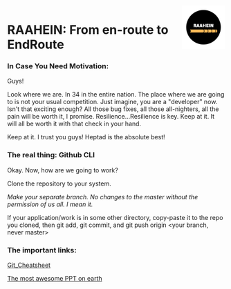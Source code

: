 <img src="images_git/RAAHEIN.png" align="right" width = 100>

# RAAHEIN: From en-route to EndRoute


<h3> In Case You Need Motivation: </h3>

<p>

Guys! 

Look where we are. In 34 in the entire nation. The place where we are going to is not your usual competition. Just imagine, you are a "developer" now. Isn't that exciting enough? All those bug fixes, all those all-nighters, all the pain will be worth it, I promise. Resilience...Resilience is key.  Keep at it. It will all be worth it with that check in your hand.

Keep at it. I trust you guys! Heptad is the absolute best!

</p>

<h3>The real thing: Github CLI </h3>

<p>
  
  Okay. Now, how are we going to work? 
  
  Clone the repository to your system.
  
  *Make your separate branch. No changes to the master without the permission of us all. I mean it.*
  
  If your application/work is in some other directory, copy-paste it to the repo you cloned, then git add, git commit, and
  git push origin <your branch, never master>
  
</p>

<h3> The important links: </h3>

[Git_Cheatsheet](https://www.atlassian.com/git/tutorials/atlassian-git-cheatsheet)




[The most awesome PPT on earth](https://drive.google.com/open?id=1CdXftWQrEZvVZIUI--Ng9BFYvYJpj_Ei)
